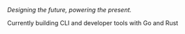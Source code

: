 *Designing the future, powering the present.*

Currently building CLI and developer tools with Go and Rust
